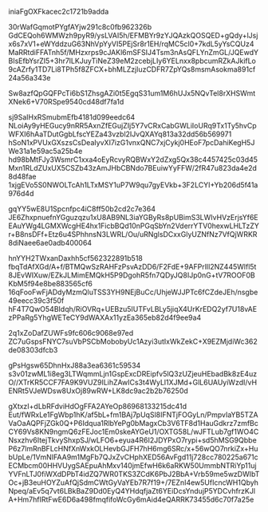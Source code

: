 iniaFgOXFkacec2c1721b9adda

30rWafGqmotPYgfAYjw291c8c0fb962326b
GdCEQoh6WMWzh9pyR9/ysLVAI5h/EFMBYr9zYJQAzkQOSQED+gQdy+lJsjx6s7xV1+eWYddzuG63NhVpYyVI5PEjSr8r1EH/rqMC5cl0+7kdL5yYsCQUz4MaRRtdiFFATnh5f/MHzxrps9cJAKl6mSFSIJ4Tsm3nAsQFLYnZmGL/JQEwdYBIsEfbYsrZI5+3hr7lLKJuyTiNeZ39eM2zcebjLIy6YELnxx8pbcumRZkAJkifLo9cAZrfy1TD7Li8TPh5f8ZFCX+bhMLZzjluzCDFR7ZpYQs8msmAsokma891cf24a56a343e

Sw8azfQpGQFPcTi6bS1ZhsgAZi0t5EgqS31um1M6hUJx5NQvTel8rXHSWmtXNek6+V70RSpe9540cd48df7fa1d

sj9SaIHxRSmubmEfb4181d099eedc64
NLoiAy9yHEGucy9nRR5AxnZfEGujZIj5Y7vCRxCabGWLiIoURq9Tx1Ty5hvCpWFXI6hAaTDutGgbLfscYEZa43vzbl2IJvQXAYq813a32dd56b569971
hSoN1xPVUxGXszsCsDeaIyvXI7izG1vnxQNC7xjCykj0HEoF7pcDahiKegH5JWe31a1e59ac5a25b4e
hd98bMtFJy3WsmrC1xxa4oEyRcvyRQBWxY2dZxg5Qx38c4457425c03d45
Mxn1RLdZUxUX5CSZb43zAmJHbCBNdo7BEuiwYyFFW/2fR47u823da4e2d8d48fae
1xjgEVo5S0NWOLTcAh1LTxMSY1uP7W9qu7gyEVkb+3F2LCYI+Yb206d5f41a976d4d

gqYY5wE8U1Spcnfpc4iC8ff50b2cd2c7e364
JE6ZhxpnuefnYGguzqzu1xU8AB9NL3iaYGByRs8pUBimS3LWIvHVzErjsYf6EEAuYWg4LGMXWcgHE4hx1FicbBQd10nPGqSbYn2VderrYTV0hexwLHLTzZYr+B8nsDFf+Etz6u4SPhhnsN3LWRL/Ou/uRNglsDCxxGlyUZNfNz7VfQjWRKR8diNaee6ae0adb400064

hnYYH2TWxanDaxhh5cf562322891b518
fbqTdAfXGd/A+f/BTMQwSzRAHFzPsvAzDD6/F2FdE+9AFPrlIl2NZ445Wlfl5t8JEvWIXuw/EZkJLMimEMQkH5P9DgohR5fn7QDyJQ8IJp0nG+tV7ROOF0BKbM5f94e8be883565cf6
16qFooFwFjADdyMzmQluTSS3YH9NEjBuCc/UhjeWJJPTc6fCZdeJEh/nsgbe49eecc39c3f50f
hF4T7QwO54BIdqh/RiOVRq+UEBzu5IUTFvLBLy5jiqX4UrKrEDQ2yf7U18vAEzPPaRg5YhgWETeCY9dWAXAx11yzEa365eb82d4f9ee9a4

2q1xZoDafZUWFs9fc606c9068e97ed
ZC7uGspsFNYC7suVbPSCbMobobyUc1Azyi3utIxWkZekC+X9EZMjdiWc362de08303dfcb3

gPsHgsw65DhnHxJ88a3ea6361c59534
s3v01zwML1i8eg3LTWqmmLjn1GspExcDREipfv5lQ3zUZjeuHEbadBk8zE4uzO//XTrKR5CCF7FA9K9VUZ9ILihZAwICs3t4WyLl1XJMd+GlL6UAUyiWzdI/vHENRt5VJeWDsw8UxOj89wRW+LK8dc9ac2b2b76250d

gXtxzI+dLbRFdviHdOgFFA2AYeOp86968133215dc41d
Eut/fWRxLe1FgWbp1hK/af5bL+fm1BAj7pUqSl8IFNTjFOGyLn/PmpvIaYB5TZAVaOaAQPFjZGk0Q+P6Idqua1RlbYePg0bMagxCb3V6TF8d1HauGdkrz7zmfBcCY69Vs8KN9ngmQ6zFEJoc1Em0skeAYGeU1/OXTG58L/wJFTLub7gf1WO4CNsxzhv6ItejTkvyShxpSJ/wLFO6+eyua4R6I2JDYPxO7rypi+sd5hMSG9QbbeP6z7lmRnBFLcHNfXnWxkOLHevbGJFH7hH6mg6SRc/x+56wQO7nrkiZx+HubUpLe/1VmNIFAA9m1MgFb7QJxZvCHphXED56AvFgd11j728cc780225a671c
ECMbcm00HHVUygSAEpuAhMxv140jmEfwH6k6aRKW50UmmbNTRiYp11ujYVFnLTJ0fiWXdDPbT4idZQ7WR0TKS3ZCdK6PbJ2BbA+Vrb59me5wzDWIbTOc+jB3euHOYZuAfQjSdmCWtGyVaYEb7R7f19+/7EZnI4ew5UfIcncWH1QbyhNpeq/aEv5q7vt6LBkBaZ9Dd0EyQ4YHdqfjaZt6YEiDcsYndujP5YDCvhfrzKJlA+Hm7hfIRtFwE6D6a498fmqfifoWcGy6mAid4eQARRK73455d6c70f7a25e
